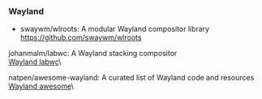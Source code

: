 ### Wayland

* swaywm/wlroots: A modular Wayland compositor library\
    https://github.com/swaywm/wlroots

johanmalm/labwc: A Wayland stacking compositor\
[Wayland labwc](https://github.com/johanmalm/labwc)\

natpen/awesome-wayland: A curated list of Wayland code and resources\
[Wayland awesome](https://github.com/natpen/awesome-wayland)\

